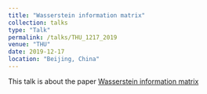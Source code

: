 ```yaml
---
title: "Wasserstein information matrix"
collection: talks
type: "Talk"
permalink: /talks/THU_1217_2019
venue: "THU"
date: 2019-12-17
location: "Beijing, China"
---
```


This talk is about the paper [Wasserstein information matrix](https://arxiv.org/abs/1910.11248)
